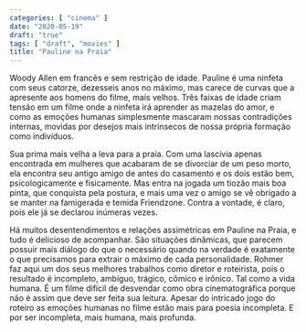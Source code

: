 ```yaml
---
categories: [ "cinema" ]
date: "2020-05-19"
draft: "true"
tags: [ "draft", "movies" ]
title: "Pauline na Praia"
---
```

Woody Allen em francês e sem restrição de idade. Pauline é uma ninfeta
com seus catorze, dezesseis anos no máximo, mas carece de curvas que a
apresente aos homens do filme, mais velhos. Três faixas de idade criam
tensão em um filme onde a ninfeta irá aprender as mazelas do amor, e
como as emoções humanas simplesmente mascaram nossas contradições
internas, movidas por desejos mais intrínsecos de nossa própria
formação como indivíduos.

Sua prima mais velha a leva para a praia. Com uma lascívia apenas
encontrada em mulheres que acabaram de se divorciar de um peso morto,
ela encontra seu antigo amigo de antes do casamento e os dois estão bem,
psicologicamente e fisicamente. Mas entra na jogada um tiozão mais boa
pinta, que conquista pela postura, e mais uma vez o amigo se vê obrigado
a se manter na famigerada e temida Friendzone. Contra a vontade, é claro,
pois ele já se declarou inúmeras vezes.

Há muitos desentendimentos e relações assimétricas em Pauline na
Praia, e tudo é delicioso de acompanhar. São situações dinâmicas,
que parecem possuir mais diálogo do que o necessário quando na
verdade é exatamente o que precisamos para extrair o máximo de cada
personalidade. Rohmer faz aqui um dos seus melhores trabalhos como diretor
e roteirista, pois o resultado é incompleto, ambíguo, trágico, cômico
e irônico. Tal como a vida humana. É um filme difícil de desvendar
como obra cinematográfica porque não é assim que deve ser feita sua
leitura. Apesar do intricado jogo do roteiro as emoções humanas no
filme estão mais para poesia incompleta. E por ser incompleta, mais
humana, mais profunda.
